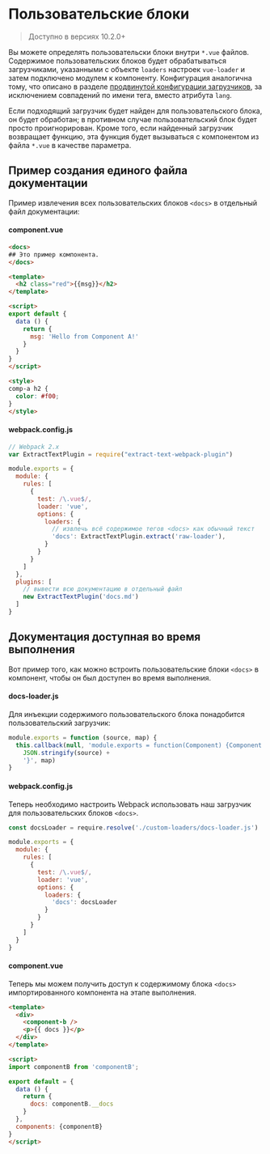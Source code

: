 # Пользовательские блоки

> Доступно в версиях 10.2.0+

Вы можете определять пользовательски блоки внутри `*.vue` файлов. Содержимое пользовательских блоков будет обрабатываться загрузчиками, указанными с объекте `loaders` настроек `vue-loader` и затем подключено модулем к компоненту. Конфигурация аналогична тому, что описано в разделе [продвинутой конфигурации загрузчиков](../configurations/advanced.md), за исключением совпадений по имени тега, вместо атрибута `lang`.

Если подходящий загрузчик будет найден для пользовательского блока, он будет обработан; в противном случае пользовательский блок будет просто проигнорирован. Кроме того, если найденный загрузчик возвращает функцию, эта функция будет вызываться с компонентом из файла `*.vue` в качестве параметра.

## Пример создания единого файла документации

Пример извлечения всех пользовательских блоков `<docs>` в отдельный файл документации:

#### component.vue

``` html
<docs>
## Это пример компонента.
</docs>

<template>
  <h2 class="red">{{msg}}</h2>
</template>

<script>
export default {
  data () {
    return {
      msg: 'Hello from Component A!'
    }
  }
}
</script>

<style>
comp-a h2 {
  color: #f00;
}
</style>
```

#### webpack.config.js

``` js
// Webpack 2.x
var ExtractTextPlugin = require("extract-text-webpack-plugin")

module.exports = {
  module: {
    rules: [
      {
        test: /\.vue$/,
        loader: 'vue',
        options: {
          loaders: {
            // извлечь всё содержимое тегов <docs> как обычный текст
            'docs': ExtractTextPlugin.extract('raw-loader'),
          }
        }
      }
    ]
  },
  plugins: [
    // вывести всю документацию в отдельный файл
    new ExtractTextPlugin('docs.md')
  ]
}
```

## Документация доступная во время выполнения

Вот пример того, как можно встроить пользовательские блоки `<docs>` в компонент, чтобы он был доступен во время выполнения.

#### docs-loader.js 

Для инъекции содержимого пользовательского блока понадобится пользовательский загрузчик: 

``` js
module.exports = function (source, map) {
  this.callback(null, 'module.exports = function(Component) {Component.options.__docs = ' +
    JSON.stringify(source) +
    '}', map)
}
```

#### webpack.config.js

Теперь необходимо настроить Webpack использовать наш загрузчик для пользовательских блоков `<docs>`.

``` js
const docsLoader = require.resolve('./custom-loaders/docs-loader.js')

module.exports = {
  module: {
    rules: [
      {
        test: /\.vue$/,
        loader: 'vue',
        options: {
          loaders: {
            'docs': docsLoader
          }
        }
      }
    ]
  }
}
```

#### component.vue

Теперь мы можем получить доступ к содержимому блока `<docs>` импортированного компонента на этапе выполнения. 

``` html
<template>
  <div>
    <component-b />
    <p>{{ docs }}</p>
  </div>
</template>

<script>
import componentB from 'componentB';

export default = {
  data () {
    return {
      docs: componentB.__docs
    }
  },
  components: {componentB}
}
</script>
```